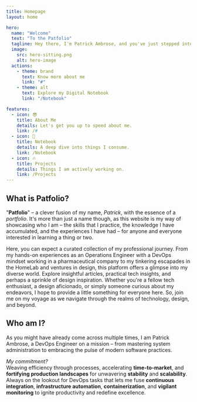 ```yaml
---
title: Homepage
layout: home

hero:
  name: "Welcome"
  text: "To the Patfolio"
  tagline: Hey there, I'm Patrick Ambrose, and you've just stepped into my digital realm—a platform where I share my personal journey, interests, and acquired knowledge.
  image:
    src: hero-sitting.png
    alt: hero-image
  actions:
    - theme: brand
      text: Know more about me
      link: "#"
    - theme: alt
      text: Explore my Digital Notebook
      link: "/Notebook"

features:
  - icon: 😎
    title: About Me
    details: Let's get you up to speed about me.
    link: /#
  - icon: 📝
    title: Notebook
    details: A deep dive into things I consume.
    link: /Notebook
  - icon: 🔥
    title: Projects
    details: Things I am actively working on.
    link: /Projects
---
```

<div class="index-section elevated">
  <h2>What is Patfolio?</h2>
  <p>"<strong>Patfolio</strong>" – a clever fusion of my name, <em>Patrick</em>, with the essence of a <em>portfolio</em>. It's more than just a name though, as this website is my way of showcasing who I am – the skills that I practice, the knowledge I have accumulated, and the experiences I have had – for anyone and everyone interested in learning a thing or two.</p>
  <p>
    Here, you can expect a curated collection of my professional journey. From my hands-on experiences as an Operations Engineer with a DevOps mindset working in a pharmaceutical company to my tinkering escapades in the HomeLab and ventures in design, this platform offers a glimpse into my diverse world. Explore insightful articles, practical tech insights, and perhaps a sprinkle of design inspiration. Whether you're a fellow tech enthusiast, a design aficionado, or simply someone curious about my endeavors, I hope to provide a little something for everyone here. So, join me on my voyage as we navigate through the realms of technology, design, and beyond.
  </p>
</div>

<div class="index-section elevated">
    <h2>Who am I?</h2>
    <p>As you might have already come across multiple times, I am Patrick Ambrose, a DevOps Engineer on a mission – from mastering system administration to embracing the pulse of modern software practices.</p>
    <p><em>My commitment?</em><br> Weaving efficiency through processes, accelerating <strong>time-to-market</strong>, and <strong>fortifying production landscapes</strong> for unwavering <strong>stability</strong> and <strong>scalability</strong>. Always on the lookout for DevOps tasks that lets me fuse <strong>continuous integration</strong>, <strong>infrastructure automation</strong>, <strong>containerization</strong>, and <strong>vigilant monitoring</strong> to ignite productivity and redefine excellence.</p>
</div>
